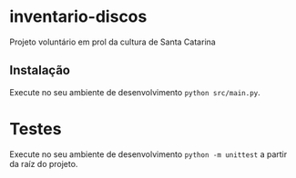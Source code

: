 # inventario-discos
Projeto voluntário em prol da cultura de Santa Catarina

## Instalação
Execute no seu ambiente de desenvolvimento `python src/main.py`.

# Testes
Execute no seu ambiente de desenvolvimento `python -m unittest` a partir da raíz do projeto.
